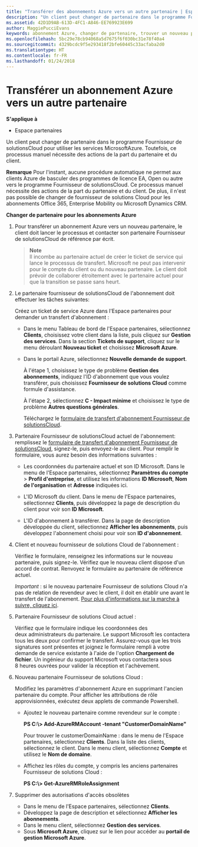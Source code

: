 ```yaml
---
title: "Transférer des abonnements Azure vers un autre partenaire | Espace partenaires"
description: "Un client peut changer de partenaire dans le programme Fournisseur de solutions&nbsp;Cloud pour utiliser les services Microsoft&nbsp;Azure. Toutefois, ce processus manuel nécessite des actions de la part du partenaire et du client."
ms.assetid: 42D1D9AB-613D-4FC1-A846-EE769923E699
author: MaggiePucciEvans
keywords: abonnement Azure, changer de partenaire, trouver un nouveau partenaire, autre partenaire
ms.openlocfilehash: 5bc29e78cb94068a5d7675f6f030bc31e78f40a4
ms.sourcegitcommit: 4329bcdc9f5e293418f2bfe60445c33acfaba2d0
ms.translationtype: HT
ms.contentlocale: fr-FR
ms.lasthandoff: 01/24/2018
---
```

# <a name="switch-azure-subscriptions-to-a-different-partner"></a>Transférer un abonnement Azure vers un autre partenaire

**S'applique à**

-  Espace partenaires

Un client peut changer de partenaire dans le programme Fournisseur de solutionsCloud pour utiliser les services MicrosoftAzure. Toutefois, ce processus manuel nécessite des actions de la part du partenaire et du client.

**Remarque** Pour l'instant, aucune procédure automatique ne permet aux clients Azure de basculer des programmes de licence EA, Open ou autre vers le programme Fournisseur de solutionsCloud. Ce processus manuel nécessite des actions de la part du partenaire et du client. De plus, il n'est pas possible de changer de fournisseur de solutions&nbsp;Cloud pour les abonnements Office&nbsp;365, Enterprise&nbsp;Mobility ou Microsoft&nbsp;Dynamics&nbsp;CRM.


 

**Changer de partenaire pour les abonnements Azure**

1.  Pour transférer un abonnement Azure vers un nouveau partenaire, le client doit lancer le processus et contacter son partenaire Fournisseur de solutionsCloud de référence par écrit. 

    >**Note**<br> Il incombe au partenaire actuel de créer le ticket de service qui lance le processus de transfert. Microsoft ne peut pas intervenir pour le compte du client ou du nouveau partenaire. Le client doit prévoir de collaborer étroitement avec le partenaire actuel pour que la transition se passe sans heurt.

2.  Le partenaire fournisseur de solutionsCloud de l'abonnement doit effectuer les tâches suivantes:

    Créez un ticket de service Azure dans l'Espace partenaires pour demander un transfert d'abonnement&nbsp;:

    -   Dans le menu Tableau de bord de l'Espace partenaires, sélectionnez **Clients**, choisissez votre client dans la liste, puis cliquez sur **Gestion des services**. Dans la section **Tickets de support**, cliquez sur le menu déroulant **Nouveau ticket** et choisissez **Microsoft Azure**.

    -   Dans le portail Azure, sélectionnez **Nouvelle demande de support**.

        À l'étape&nbsp;1, choisissez le type de problème **Gestion des abonnements**, indiquez l'ID d'abonnement que vous voulez transférer, puis choisissez **Fournisseur de solutions&nbsp;Cloud** comme formule d'assistance.

        À l'étape 2, sélectionnez **C - Impact minime** et choisissez le type de problème **Autres questions générales**.

        Téléchargez le [formulaire de transfert d'abonnement Fournisseur de solutionsCloud](https://assets.windowsphone.com/5222c408-e546-4e01-b72a-2ec7d4c43d57/CSP_Subscription_Transfer_Form_Azure_InvariantCulture_Default.zip).

3.  Partenaire Fournisseur de solutionsCloud actuel de l'abonnement: remplissez le [formulaire de transfert d'abonnement Fournisseur de solutionsCloud](https://assets.windowsphone.com/5222c408-e546-4e01-b72a-2ec7d4c43d57/CSP_Subscription_Transfer_Form_Azure_InvariantCulture_Default.zip), signez-le, puis envoyez-le au client. Pour remplir le formulaire, vous aurez besoin des informations suivantes&nbsp;:

    -   Les coordonnées du partenaire actuel et son ID Microsoft. Dans le menu de l'Espace partenaires, sélectionnez **Paramètres du compte** &gt; **Profil d'entreprise**, et utilisez les informations **ID Microsoft**, **Nom de l'organisation** et **Adresse** indiquées ici.

    -   L'ID&nbsp;Microsoft du client. Dans le menu de l'Espace partenaires, sélectionnez **Clients**, puis développez la page de description du client pour voir son **ID&nbsp;Microsoft**.

    -   L'ID d'abonnement à transférer. Dans la page de description développée du client, sélectionnez **Afficher les abonnements**, puis développez l'abonnement choisi pour voir son **ID d'abonnement**.

4.  Client et nouveau fournisseur de solutions&nbsp;Cloud de l'abonnement&nbsp;:

    Vérifiez le formulaire, renseignez les informations sur le nouveau partenaire, puis signez-le. Vérifiez que le nouveau client dispose d'un accord de contrat. Renvoyez le formulaire au partenaire de référence actuel.

    *Important*&nbsp;: si le nouveau partenaire Fournisseur de solutions&nbsp;Cloud n'a pas de relation de revendeur avec le client, il doit en établir une avant le transfert de l'abonnement. [Pour plus d'informations sur la marche à suivre, cliquez ici](https://int.msdn.microsoft.com/en-us/library/partnercenter/mt750320.aspx).

5.  Partenaire Fournisseur de solutions&nbsp;Cloud actuel&nbsp;:

    Vérifiez que le formulaire indique les coordonnées des deux&nbsp;administrateurs du partenaire. Le support Microsoft les contactera tous les deux pour confirmer le transfert. Assurez-vous que les trois signatures sont présentes et joignez le formulaire rempli à votre demande de service existante à l'aide de l'option **Chargement de fichier**. Un ingénieur du support Microsoft vous contactera sous 8&nbsp;heures ouvrées pour valider la réception et l'achèvement.

6.  Nouveau partenaire Fournisseur de solutions&nbsp;Cloud&nbsp;:

    Modifiez les paramètres d'abonnement Azure en supprimant l'ancien partenaire du compte. Pour afficher les attributions de rôle approvisionnées, exécutez deux applets de commande Powershell.

    -   Ajoutez le nouveau partenaire comme revendeur sur le compte&nbsp;:

        **PS C:\\&gt; Add-AzureRMAccount -tenant "CustomerDomainName"**

        Pour trouver le customerDomainName&nbsp;: dans le menu de l'Espace partenaires, sélectionnez **Clients**. Dans la liste des clients, sélectionnez le client. Dans le menu client, sélectionnez **Compte** et utilisez le **Nom de domaine**.

    -   Affichez les rôles du compte, y compris les anciens partenaires Fournisseur de solutions&nbsp;Cloud&nbsp;:

        **PS C:\\&gt; Get-AzureRMRoleAssignment**

7. Supprimer des autorisations d'accès obsolètes

    -  Dans le menu de l'Espace partenaires, sélectionnez **Clients**. 
    -  Développez la page de description et sélectionnez **Afficher les abonnements**. 
    -  Dans le menu client, sélectionnez **Gestion des services**. 
    -  Sous **Microsoft&nbsp;Azure**, cliquez sur le lien pour accéder au **portail de gestion Microsoft&nbsp;Azure**.

 

 



